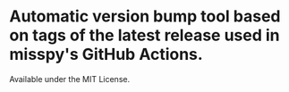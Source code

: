 # Automatic version bump tool based on tags of the latest release  used in misspy's GitHub Actions.
Available under the MIT License.